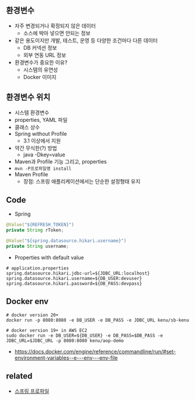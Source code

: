 ## 환경변수
* 자주 변경되거나 확정되지 않은 데이터
  * 소스에 박아 넣으면 안되는 정보
* 같은 용도이지만 개발, 테스트, 운영 등 다양한 조건마다 다른 데이터
  * DB 커넥션 정보
  * 외부 연동 URL 정보
* 환경변수가 중요한 이유?
  * 시스템의 유연성
  * Docker 이미지

## 환경변수 위치
* 시스템 환경변수
* properties, YAML 파일
* 클래스 상수
* Spring without Profile
  * 3.1 이상에서 지원
* 약간 무식한(?) 방법
  * java -Dkey=value
* Maven과 Profile 기능 그리고, properties
* `mvn -P프로파일명 install`
* Maven Profile
  * 장점: 스프링 애플리케이션에서는 단순한 설정형태 유지

## Code
* Spring

```java
@Value("${REFRESH_TOKEN}")
private String rToken;

@Value("${spring.datasource.hikari.username}")
private String username;
```

* Properties with default value

```
# application.properties
spring.datasource.hikari.jdbc-url=${JDBC_URL:localhost}
spring.datasource.hikari.username=${DB_USER:devuser}
spring.datasource.hikari.password=${DB_PASS:devpass}
```

## Docker env
```
# docker version 20+
docker run -p 8080:8080 -e DB_USER -e DB_PASS -e JDBC_URL kenu/sb-kenu

# docker version 19+ in AWS EC2
sudo docker run -e DB_USER=${DB_USER} -e DB_PASS=$DB_PASS -e JDBC_URL=$JDBC_URL -p 8080:8080 kenu/aop-demo
```
* https://docs.docker.com/engine/reference/commandline/run/#set-environment-variables--e---env---env-file

## related
* [스프링 프로파일](/mib/spring/profile)
